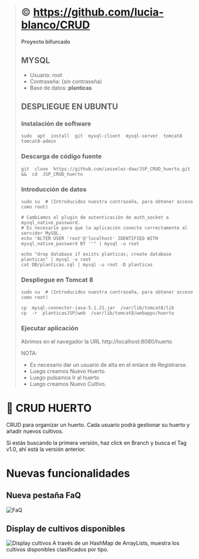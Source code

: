 > # :copyright: https://github.com/lucia-blanco/CRUD
> **Proyecto bifurcado**
>
> ## MYSQL
> - Usuario: root
> - Contraseña: (sin contraseña)
> - Base de datos: **planticas**
>
> ## DESPLIEGUE EN UBUNTU 
>
> ### Instalación de software
> ```console
> sudo  apt  install  git  mysql-client  mysql-server  tomcat8  tomcat8-admin 
> ``` 
> ### Descarga de código fuente
> ```console
> git  clone  https://github.com/iesvelez-daw/JSP_CRUD_huerto.git  &&  cd  JSP_CRUD_huerto
> ```
>
> ### Introducción de datos
> ```console
> sudo su  # (Introducidos nuestra contraseña, para obtener acceso como root)
> 
> # Cambiamos el plugin de autenticación de auth_socket a mysql_native_password. 
> # Es necesario para que la aplicación conecte correctamente al servidor MySQL.
> echo "ALTER USER 'root'@'localhost' IDENTIFIED WITH mysql_native_password BY ''" | mysql -u root
>
> echo "drop database if exists planticas; create database planticas" | mysql -u root
> cat DB/planticas.sql | mysql -u root -D planticas
> ```
> ### Despliegue en Tomcat 8
> ```console
> sudo su  # (Introducidos nuestra contraseña, para obtener acceso como root)
> 
> cp  mysql-connector-java-5.1.21.jar  /var/lib/tomcat8/lib
> cp  -r  planticasJSP/web  /var/lib/tomcat8/webapps/huerto
> ```
>
> ### Ejecutar aplicación
>
> Abrimos en el navegador la URL http://localhost:8080/huerto
>
> NOTA: 
>   - Es necesario dar un usuario de alta en el enlace de Registrarse. 
>   - Luego creamos Nuevo Huerto.
>   - Luego pulsamos Ir al huerto
>   - Luego creamos Nuevo Cultivo.
>

# :seedling: CRUD HUERTO 
CRUD para organizar un huerto.
Cada usuario podrá gestionar su huerto y añadir nuevos cultivos.  

Si estás buscando la primera versión, haz click en Branch y busca el Tag v1.0, ahí está la versión anterior.

# Nuevas funcionalidades

## Nueva pestaña FaQ
![FaQ](img/faq1.PNG)

## Display de cultivos disponibles
![Display cultivos](img/faq.PNG)
A través de un HashMap de ArrayLists, muestra los cultivos disponibles clasificados por tipo.


 

